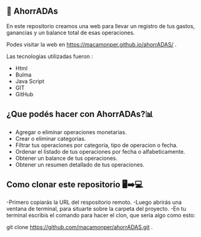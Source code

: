 ## 💸 AhorrADAs

En este repositorio creamos una web para llevar un registro de tus gastos, ganancias y un balance total de esas operaciones.

Podes visitar la web en https://macamonper.github.io/ahorrADAS/ . 

Las tecnologias utilizadas fueron :

- Html
- Bulma
- Java Script
- GIT
- GitHub

## ¿Que podés hacer con AhorrADAs?📊

- Agregar o eliminar operaciones monetarias.
- Crear o eliminar categorias.
- Filtrar tus operaciones por categoria, tipo de operacion o fecha.
- Ordenar el listado de tus operaciones por fecha o alfabeticamente.
- Obtener un balance de tus operaciones.
- Obtener un resumen detallado de tus operaciones.

## Como clonar este repositorio 🖥➡💻

-Primero copiarás la URL del respositorio remoto.
-Luego abrirás una ventana de terminal, para situarte sobre la carpeta del proyecto.
-En tu terminal escribis el comando para hacer el clon, que sería algo como esto:

git clone https://github.com/macamonper/ahorrADAS.git . 
